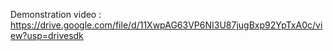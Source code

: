 Demonstration video : https://drive.google.com/file/d/11XwpAG63VP6NI3U87jugBxp92YpTxA0c/view?usp=drivesdk
